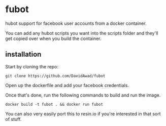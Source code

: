 # fubot
hubot support for facebook user accounts from a docker container.

You can add any hubot scripts you want into the scripts folder and they'll get copied over when you build the container. 


## installation

Start by cloning the repo: 
```shell
git clone https://github.com/DavidAwad/fubot
```

Open up the dockerfile and add your facebook credentials.

Once that's done, run the following commands to build and run the image. 

```shell
docker build -t fubot . && docker run fubot
```

You can also very easily port this to resin.io if you're interested in that sort of stuff.
